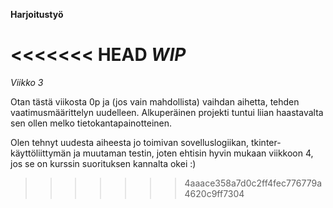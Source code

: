 **Harjoitustyö**

<<<<<<< HEAD
*WIP*
=======
*Viikko 3*

Otan tästä viikosta 0p ja (jos vain mahdollista) vaihdan aihetta, tehden vaatimusmäärittelyn uudelleen. Alkuperäinen projekti tuntui liian haastavalta sen ollen melko tietokantapainotteinen.

Olen tehnyt uudesta aiheesta jo toimivan sovelluslogiikan, tkinter-käyttöliittymän ja muutaman testin, joten ehtisin hyvin mukaan viikkoon 4, jos se on kurssin suorituksen kannalta okei :)
>>>>>>> 4aaace358a7d0c2ff4fec776779a4620c9ff7304
